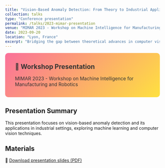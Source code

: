 ```yaml
---
title: "Vision-Based Anomaly Detection: From Theory to Industrial Applications"
collection: talks
type: "Conference presentation"
permalink: /talks/2023-mimar-presentation
venue: "MIMAR 2023 - Workshop on Machine Intelligence for Manufacturing and Robotics"
date: 2023-09-20
location: "Lyon, France"
excerpt: "Bridging the gap between theoretical advances in computer vision and practical industrial deployment."
---
```


<div style="background: linear-gradient(135deg, #fa709a 0%, #fee140 100%); padding: 2rem; border-radius: 10px; color: #333; margin-bottom: 2rem;">
  <h2 style="color: #333; margin-top: 0;">🤖 Workshop Presentation</h2>
  <p style="font-size: 1.1em; margin-bottom: 0;">MIMAR 2023 - Workshop on Machine Intelligence for Manufacturing and Robotics</p>
</div>

## Presentation Summary  
This presentation focuses on vision-based anomaly detection and its applications in industrial settings, exploring machine learning and computer vision techniques.

## Materials
📄 [Download presentation slides (PDF)](https://nautel.github.io/files/MIMAR2023.pdf)

